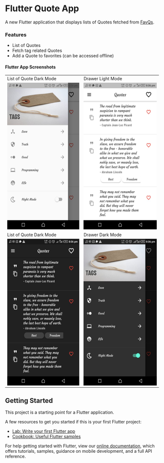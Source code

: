# Flutter Quote App

A new Flutter application that displays lists of Quotes fetched from [FavQs](https://favqs.com/api/).

### Features

- List of Quotes
- Fetch tag related Quotes
- Add a Quote to favorites (can be accessed offline)

#### Flutter App Screenshots

<table>
  <tr>
     <td>List of Quote Dark Mode</td>
     <td>Drawer Light Mode</td>
  </tr>
  <tr>
    <td><img src="screenshots/list_quote_light_mode.jpeg" width=370 height=480></td>
    <td><img src="screenshots/drawer_light_mode.jpeg" width=370 height=480></td>
  </tr>
  <tr>
     <td>List of Quote Dark Mode</td>
     <td>Drawer Dark Mode</td>
  </tr>
  <tr>
    <td><img src="screenshots/list_quote_dark_mode.jpeg" width=370 height=480></td>
    <td><img src="screenshots/drawer_dark_mode.jpeg" width=370 height=480></td>
  </tr>
 </table>

## Getting Started

This project is a starting point for a Flutter application.

A few resources to get you started if this is your first Flutter project:

- [Lab: Write your first Flutter app](https://flutter.dev/docs/get-started/codelab)
- [Cookbook: Useful Flutter samples](https://flutter.dev/docs/cookbook)

For help getting started with Flutter, view our
[online documentation](https://flutter.dev/docs), which offers tutorials,
samples, guidance on mobile development, and a full API reference.
